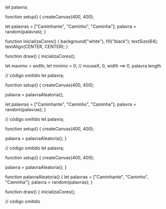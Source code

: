 let palavra;

function setup() { 
createCanvas(400, 400);

let palavras = ["Caminhante", "Caminho", "Caminha"];
palavra = random(palavras); 
}

function inicializaCores() { 
background("white");
fill("black");
textSize(64);
textAlign(CENTER, CENTER);
}

function draw() {
inicializaCores();

let maximo = width;
let minimo = 0;
// mouseX, 0, width ==> 0, palavra.length

// código omitido
let palavra;

function setup() { 
createCanvas(400, 400);

palavra = palavraAleatoria();

let palavras = ["Caminhante", "Caminho", "Caminha"];
palavra = random(palavras); 
}

// código omitido
let palavra;

function setup() { 
createCanvas(400, 400);

palavra = palavraAleatoria();
}

// código omitido
let palavra;

function setup() { 
createCanvas(400, 400);

palavra = palavraAleatoria();
}

function palavraAleatoria() {
let palavras = ["Caminhante", "Caminho", "Caminha"];
palavra = random(palavras); 
}

function draw() {
inicializaCores();

// código omitido
